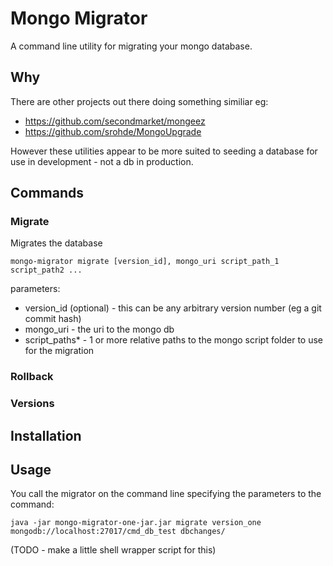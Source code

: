 # Mongo Migrator

A command line utility for migrating your mongo database.

## Why

There are other projects out there doing something similiar eg: 

* https://github.com/secondmarket/mongeez
* https://github.com/srohde/MongoUpgrade

However these utilities appear to be more suited to seeding a database for use in development - not
a db in production.


## Commands

### Migrate
Migrates the database

    mongo-migrator migrate [version_id], mongo_uri script_path_1 script_path2 ...

parameters:

* version_id (optional) - this can be any arbitrary version number (eg a git commit hash)
* mongo_uri - the uri to the mongo db
* script_paths* - 1 or more relative paths to the mongo script folder to use for the migration

### Rollback

### Versions

## Installation

## Usage

You call the migrator on the command line specifying the parameters to the command:

    java -jar mongo-migrator-one-jar.jar migrate version_one mongodb://localhost:27017/cmd_db_test dbchanges/
    
(TODO - make a little shell wrapper script for this)
